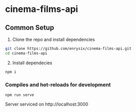 # cinema-films-api

## Common Setup

1. Clone the repo and install dependencies

```bash
git clone https://github.com/enrysix/cinema-films-api.git
cd cinema-films-api
```

2. Install dependecies

```bash
npm i
```

### Compiles and hot-reloads for development

```
npm run serve
```

Server serviced on http://localhost:3000